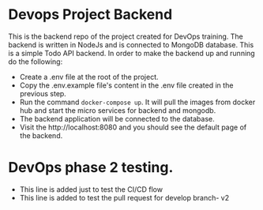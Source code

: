 # Devops Project Backend
This is the backend repo of the project created for DevOps training. The backend is written in NodeJs and is connected to MongoDB database. This is a simple Todo API backend.
In order to make the backend up and running do the following:
- Create a .env file at the root of the project.
- Copy the .env.example file's content in the .env file created in the previous step.
- Run the command `docker-compose up`. It will pull the images from docker hub and start the micro services for backend and mongodb.
- The backend application will be connected to the database.
- Visit the http://localhost:8080 and you should see the default page of the backend.

# DevOps phase 2 testing.
- This line is added just to test the CI/CD flow
- This line is added to test the pull request for develop branch- v2